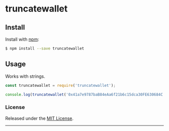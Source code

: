 # truncatewallet

## Install

Install with [npm](https://www.npmjs.com/):

```sh
$ npm install --save truncatewallet
```

## Usage

Works with strings.

```js
const truncatewallet = require('truncatewallet');

console.log(truncatewallet('0x41a7e9787baB84eAa6f21b6c15dca30FE630684C')); //=> '0x41a7...684C'

```

### License
Released under the [MIT License](LICENSE).

***